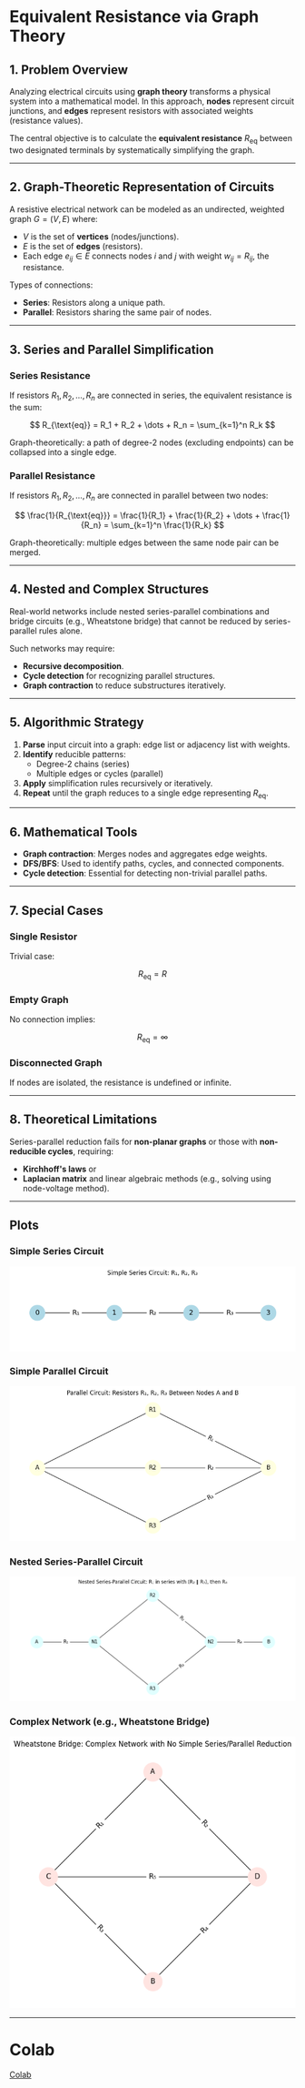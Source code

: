 # Equivalent Resistance via Graph Theory

## 1. Problem Overview

Analyzing electrical circuits using **graph theory** transforms a physical system into a mathematical model. In this approach, **nodes** represent circuit junctions, and **edges** represent resistors with associated weights (resistance values).

The central objective is to calculate the **equivalent resistance** $R_{\text{eq}}$ between two designated terminals by systematically simplifying the graph.

---

## 2. Graph-Theoretic Representation of Circuits

A resistive electrical network can be modeled as an undirected, weighted graph $G = (V, E)$ where:

- $V$ is the set of **vertices** (nodes/junctions).
- $E$ is the set of **edges** (resistors).
- Each edge $e_{ij} \in E$ connects nodes $i$ and $j$ with weight $w_{ij} = R_{ij}$, the resistance.

Types of connections:

- **Series**: Resistors along a unique path.
- **Parallel**: Resistors sharing the same pair of nodes.

---

## 3. Series and Parallel Simplification

### Series Resistance

If resistors $R_1, R_2, \dots, R_n$ are connected in series, the equivalent resistance is the sum:

$$
R_{\text{eq}} = R_1 + R_2 + \dots + R_n = \sum_{k=1}^n R_k
$$

Graph-theoretically: a path of degree-2 nodes (excluding endpoints) can be collapsed into a single edge.

### Parallel Resistance

If resistors $R_1, R_2, \dots, R_n$ are connected in parallel between two nodes:

$$
\frac{1}{R_{\text{eq}}} = \frac{1}{R_1} + \frac{1}{R_2} + \dots + \frac{1}{R_n} = \sum_{k=1}^n \frac{1}{R_k}
$$

Graph-theoretically: multiple edges between the same node pair can be merged.

---

## 4. Nested and Complex Structures

Real-world networks include nested series-parallel combinations and bridge circuits (e.g., Wheatstone bridge) that cannot be reduced by series-parallel rules alone.

Such networks may require:

- **Recursive decomposition**.
- **Cycle detection** for recognizing parallel structures.
- **Graph contraction** to reduce substructures iteratively.

---

## 5. Algorithmic Strategy

1. **Parse** input circuit into a graph: edge list or adjacency list with weights.
2. **Identify** reducible patterns:
   - Degree-2 chains (series)
   - Multiple edges or cycles (parallel)
3. **Apply** simplification rules recursively or iteratively.
4. **Repeat** until the graph reduces to a single edge representing $R_{\text{eq}}$.

---

## 6. Mathematical Tools

- **Graph contraction**: Merges nodes and aggregates edge weights.
- **DFS/BFS**: Used to identify paths, cycles, and connected components.
- **Cycle detection**: Essential for detecting non-trivial parallel paths.

---

## 7. Special Cases

### Single Resistor

Trivial case:

$$
R_{\text{eq}} = R
$$

### Empty Graph

No connection implies:

$$
R_{\text{eq}} = \infty
$$

### Disconnected Graph

If nodes are isolated, the resistance is undefined or infinite.

---

## 8. Theoretical Limitations

Series-parallel reduction fails for **non-planar graphs** or those with **non-reducible cycles**, requiring:

- **Kirchhoff's laws** or
- **Laplacian matrix** and linear algebraic methods (e.g., solving using node-voltage method).

---

## Plots

### Simple Series Circuit
![alt text](image.png)

### Simple Parallel Circuit
![alt text](image-1.png)

### Nested Series-Parallel Circuit
![alt text](image-2.png)

### Complex Network (e.g., Wheatstone Bridge)
![alt text](image-3.png)

---

# Colab

[Colab](https://colab.research.google.com/drive/1UutbWrSg6P2xB9VMp_JO6K1IljovDN2J#scrollTo=gVN37zBlC4BT)


